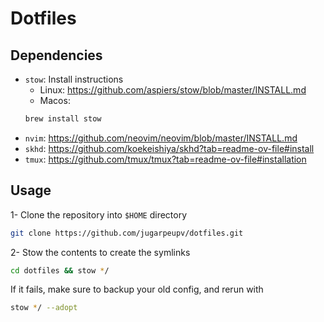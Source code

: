 # Dotfiles

## Dependencies

- `stow`: Install instructions
    * Linux: https://github.com/aspiers/stow/blob/master/INSTALL.md
    * Macos: 
    ```sh
    brew install stow
    ```
- `nvim`: https://github.com/neovim/neovim/blob/master/INSTALL.md
- `skhd`: https://github.com/koekeishiya/skhd?tab=readme-ov-file#install
- `tmux`: https://github.com/tmux/tmux?tab=readme-ov-file#installation


## Usage

1- Clone the repository into `$HOME` directory
```sh
git clone https://github.com/jugarpeupv/dotfiles.git
```

2- Stow the contents to create the symlinks
```sh
cd dotfiles && stow */
```

If it fails, make sure to backup your old config, and rerun with
```sh
stow */ --adopt
```
